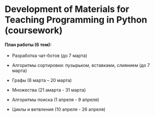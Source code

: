 # Development of Materials for Teaching Programming in Python (coursework)

#### План работы (6 тем):

* Разработка чат-ботов (до 7 марта)

* Алгоритмы сортировки: пузырьком, вставками, слиянием (до 7 марта)

* Графы (8 марта – 20 марта)

* Множества (21 амарта - 31 марта)

* Алгоритмы поиска (1 апреля -  9 апреля)

* Циклы и ветвления (10 апреля - 26 апреля)
